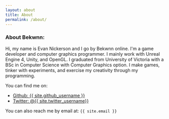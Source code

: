 ```yaml
---
layout: about
title: About
permalink: /about/
---
```

### About Bekwnn:

Hi, my name is Evan Nickerson and I go by Bekwnn online. I'm a game developer and computer
graphics programmer. I mainly work with Unreal Engine 4, Unity, and OpenGL. I graduated from
University of Victoria with a BSc in Computer Science with Computer Graphics option. I make
games, tinker with experiments, and exercise my creativity through my programming.

You can find me on:
* [Github: {{ site.github_username }}](https://github.com/Bekwnn)
* [Twitter: @{{ site.twitter_username}}](https://twitter.com/BekwnnDev)

You can also reach me by email at: `{{ site.email }}`
